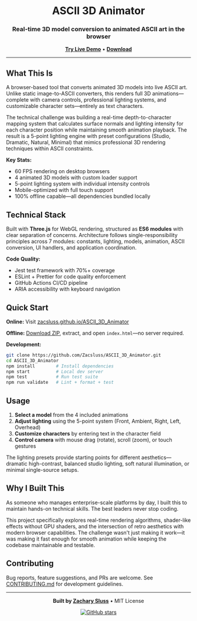 <div align="center">

# ASCII 3D Animator

### Real-time 3D model conversion to animated ASCII art in the browser

**[Try Live Demo](https://zacsluss.github.io/ASCII_3D_Animator)** • **[Download](https://github.com/Zacsluss/ASCII_3D_Animator/archive/refs/heads/main.zip)**

</div>

---

## What This Is

A browser-based tool that converts animated 3D models into live ASCII art. Unlike static image-to-ASCII converters, this renders full 3D animations—complete with camera controls, professional lighting systems, and customizable character sets—entirely as text characters.

The technical challenge was building a real-time depth-to-character mapping system that calculates surface normals and lighting intensity for each character position while maintaining smooth animation playback. The result is a 5-point lighting engine with preset configurations (Studio, Dramatic, Natural, Minimal) that mimics professional 3D rendering techniques within ASCII constraints.

**Key Stats:**

- 60 FPS rendering on desktop browsers
- 4 animated 3D models with custom loader support
- 5-point lighting system with individual intensity controls
- Mobile-optimized with full touch support
- 100% offline capable—all dependencies bundled locally

## Technical Stack

Built with **Three.js** for WebGL rendering, structured as **ES6 modules** with clear separation of concerns. Architecture follows single-responsibility principles across 7 modules: constants, lighting, models, animation, ASCII conversion, UI handlers, and application coordination.

**Code Quality:**

- Jest test framework with 70%+ coverage
- ESLint + Prettier for code quality enforcement
- GitHub Actions CI/CD pipeline
- ARIA accessibility with keyboard navigation

## Quick Start

**Online:** Visit [zacsluss.github.io/ASCII_3D_Animator](https://zacsluss.github.io/ASCII_3D_Animator)

**Offline:** [Download ZIP](https://github.com/Zacsluss/ASCII_3D_Animator/archive/refs/heads/main.zip), extract, and open `index.html`—no server required.

**Development:**

```bash
git clone https://github.com/Zacsluss/ASCII_3D_Animator.git
cd ASCII_3D_Animator
npm install        # Install dependencies
npm start          # Local dev server
npm test           # Run test suite
npm run validate   # Lint + format + test
```

## Usage

1. **Select a model** from the 4 included animations
2. **Adjust lighting** using the 5-point system (Front, Ambient, Right, Left, Overhead)
3. **Customize characters** by entering text in the character field
4. **Control camera** with mouse drag (rotate), scroll (zoom), or touch gestures

The lighting presets provide starting points for different aesthetics—dramatic high-contrast, balanced studio lighting, soft natural illumination, or minimal single-source setups.

## Why I Built This

As someone who manages enterprise-scale platforms by day, I built this to maintain hands-on technical skills. The best leaders never stop coding.

This project specifically explores real-time rendering algorithms, shader-like effects without GPU shaders, and the intersection of retro aesthetics with modern browser capabilities. The challenge wasn't just making it work—it was making it fast enough for smooth animation while keeping the codebase maintainable and testable.

## Contributing

Bug reports, feature suggestions, and PRs are welcome. See [CONTRIBUTING.md](CONTRIBUTING.md) for development guidelines.

---

<div align="center">

**Built by [Zachary Sluss](https://github.com/Zacsluss)** • MIT License

[![GitHub stars](https://img.shields.io/github/stars/Zacsluss/ASCII_3D_Animator?style=social)](https://github.com/Zacsluss/ASCII_3D_Animator/stargazers)

</div>

